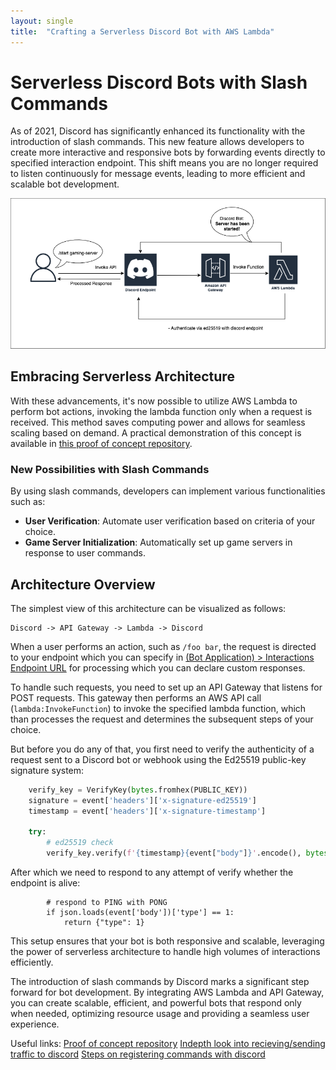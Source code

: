 ```yaml
---
layout: single
title:  "Crafting a Serverless Discord Bot with AWS Lambda"
---
```


# Serverless Discord Bots with Slash Commands

As of 2021, Discord has significantly enhanced its functionality with the introduction of slash commands. This new feature allows developers to create more interactive and responsive bots by forwarding events directly to specified interaction endpoint. This shift means you are no longer required to listen continuously for message events, leading to more efficient and scalable bot development.

![Preview](./../assets/img/serverless-discord-architecture.png)

## Embracing Serverless Architecture

With these advancements, it's now possible to utilize AWS Lambda to perform bot actions, invoking the lambda function only when a request is received. This method saves computing power and allows for seamless scaling based on demand. A practical demonstration of this concept is available in [this proof of concept repository](https://github.com/maanisim/serverless-discord).

### New Possibilities with Slash Commands

By using slash commands, developers can implement various functionalities such as:
- **User Verification**: Automate user verification based on criteria of your choice.
- **Game Server Initialization**: Automatically set up game servers in response to user commands.

## Architecture Overview

The simplest view of this architecture can be visualized as follows:

```
Discord -> API Gateway -> Lambda -> Discord
```

When a user performs an action, such as `/foo bar`, the request is directed to your endpoint which you can specify in [(Bot Application) > Interactions Endpoint URL](https://discord.com/developers/applications) for processing which you can declare custom responses.

To handle such requests, you need to set up an API Gateway that listens for POST requests. This gateway then performs an AWS API call (`lambda:InvokeFunction`) to invoke the specified lambda function, which than processes the request and determines the subsequent steps of your choice.

But before you do any of that, you first need to verify the authenticity of a request sent to a Discord bot or webhook using the Ed25519 public-key signature system:
```py
    verify_key = VerifyKey(bytes.fromhex(PUBLIC_KEY))
    signature = event['headers']['x-signature-ed25519']
    timestamp = event['headers']['x-signature-timestamp']

    try:
        # ed25519 check
        verify_key.verify(f'{timestamp}{event["body"]}'.encode(), bytes.fromhex(signature))
```

After which we need to respond to any attempt of verify whether the endpoint is alive:
```
        # respond to PING with PONG
        if json.loads(event['body'])['type'] == 1:
            return {"type": 1}
```

This setup ensures that your bot is both responsive and scalable, leveraging the power of serverless architecture to handle high volumes of interactions efficiently.

The introduction of slash commands by Discord marks a significant step forward for bot development. By integrating AWS Lambda and API Gateway, you can create scalable, efficient, and powerful bots that respond only when needed, optimizing resource usage and providing a seamless user experience. 

Useful links:
[Proof of concept repository](https://github.com/maanisim/serverless-discord)
[Indepth look into recieving/sending traffic to discord](https://discord.com/developers/docs/interactions/receiving-and-responding#security-and-authorization)
[Steps on registering commands with discord](https://discord.com/developers/docs/interactions/application-commands#making-a-global-command
)
